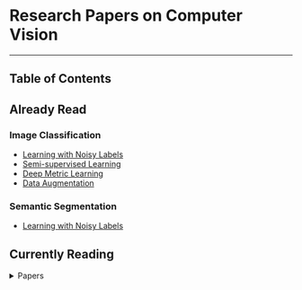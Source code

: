 # Research Papers on Computer Vision
---

## Table of Contents

## Already Read

### Image Classification
- [Learning with Noisy Labels](https://github.com/Loy-rh/paper_notes/blob/main/chapters/ImageClassification/learning_with_noisy_labels.md)
- [Semi-supervised Learning](https://github.com/Loy-rh/paper_notes/blob/main/chapters/ImageClassification/semi-supervised_learning.md)
- [Deep Metric Learning](https://github.com/Loy-rh/paper_notes/blob/main/chapters/ImageClassification/deep_metric_learning.md)
- [Data Augmentation](https://github.com/Loy-rh/paper_notes/blob/main/chapters/ImageClassification/data_augmentation.md)

[//]: # (- [Adversarial Training]&#40;https://github.com/Loy-rh/paper_notes/blob/main/chapters/ImageClassification/adversarial_training.md&#41;)

### Semantic Segmentation
- [Learning with Noisy Labels](https://github.com/Loy-rh/paper_notes/blob/main/chapters/SemanticSegmentation/learning_with_noisy_labels.md)

## Currently Reading

<details><summary>Papers</summary>

### Title (Conference or Journal)

[[Paper]]()

[[Code]]()

[[bibtex]]()

</details>